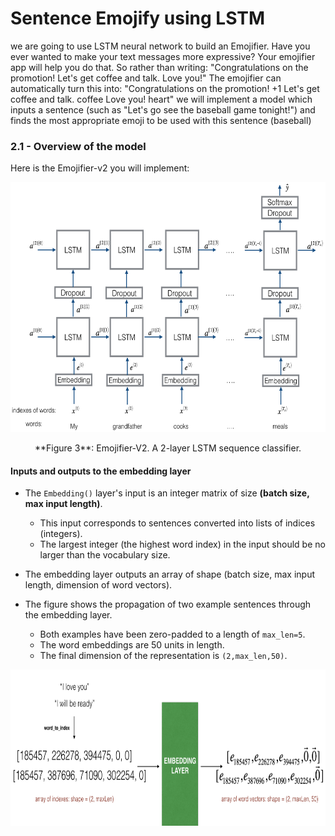 # Sentence Emojify using LSTM
we are going to use LSTM neural network to build an Emojifier. 
Have you ever wanted to make your text messages more expressive? 
Your emojifier app will help you do that. So rather than writing: 
"Congratulations on the promotion! Let's get coffee and talk. Love you!"
The emojifier can automatically turn this into: "Congratulations on the promotion! +1 Let's get coffee and talk. coffee Love you! heart"
we will implement a model which inputs a sentence (such as "Let's go see the baseball game tonight!") 
and finds the most appropriate emoji to be used with this sentence (baseball)

### 2.1 - Overview of the model

Here is the Emojifier-v2 you will implement:

<img src="Images/emojifier-v2.png" style="width:700px;height:400px;"> <br>
<caption><center> **Figure 3**: Emojifier-V2. A 2-layer LSTM sequence classifier. </center></caption>

#### Inputs and outputs to the embedding layer

* The `Embedding()` layer's input is an integer matrix of size **(batch size, max input length)**. 
    * This input corresponds to sentences converted into lists of indices (integers).
    * The largest integer (the highest word index) in the input should be no larger than the vocabulary size.
* The embedding layer outputs an array of shape (batch size, max input length, dimension of word vectors).

* The figure shows the propagation of two example sentences through the embedding layer. 
    * Both examples have been zero-padded to a length of `max_len=5`.
    * The word embeddings are 50 units in length.
    * The final dimension of the representation is  `(2,max_len,50)`. 

<img src="Images/embedding1.png" style="width:700px;height:250px;">
